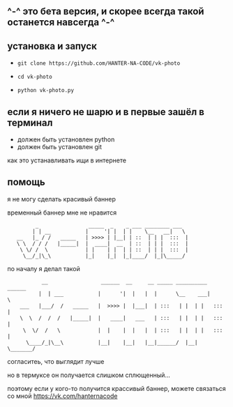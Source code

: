 ^-^ это бета версия, и скорее всегда такой останется навсегда ^-^
----
## установка и запуск
-     git clone https://github.com/HANTER-NA-CODE/vk-photo
-     cd vk-photo
-     python vk-photo.py
## если я ничего не шарю и в первые зашёл в терминал
- должен быть установлен python
- должен быть установлен git

как это устанавливать ищи в интернете

## помощь
я не могу сделать красивый баннер

временный баннер мне не нравится

             _                _____  _    _ ___ ________ ___   
            | | __           |     '| |  | |    \__   __|   \ 
       __   |_ / /   _____   | >>>> | |__| | ::  | | |  :::  |
       \ \  / / /   |_____|  |  ____|  __  | ::  | | |  :::  |
        \ \/ /  \            | |    | |  | | ::  | | |  :::  |
         \__/_|\_\           |_|    |_|  |_|____/  |_|\_____/
         
по началу я делал такой

               __                 ______  __     __ _____ __________ ______  
              |  | ___           |      '|  |   |  |      \__    ___|      \
        ___   |___/  /   _____   |  >>>> |  |___|  | :::   | |  | |   :::   |
        \  \  /  /  /   |_____|  |   ____|   ___   | :::   | |  | |   :::   |
         \  \/  /   \            |  |    |  |   |  | :::   | |  | |   :::   |
          \____/_|\__\           |__|    |__|   |__|______/  |__|  \_______/ 

согласитеь, что выглядит лучше

но в термуксе он получается слишком сплющенный...

поэтому если у кого-то получится крассивый баннер, можете связаться со мной https://vk.com/hanternacode
